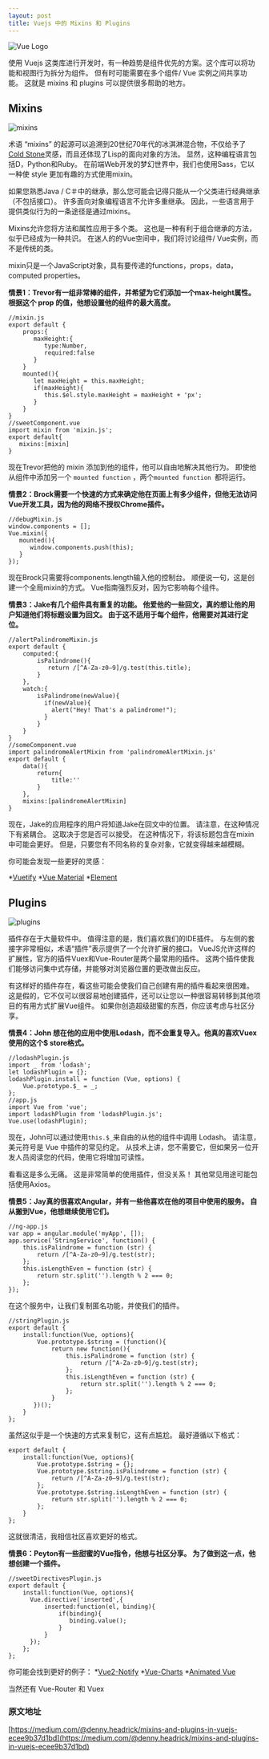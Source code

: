 ```yaml
---
layout: post
title: Vuejs 中的 Mixins 和 Plugins
---
```


![Vue Logo](https://cdn-images-1.medium.com/max/600/0*DjvLsbt2sqGZxhke.png)

使用 Vuejs 这类库进行开发时，有一种趋势是组件优先的方案。这个库可以将功能和视图行为拆分为组件。
但有时可能需要在多个组件/ Vue 实例之间共享功能。
这就是 mixins 和 plugins 可以提供很多帮助的地方。
<!-- more -->
## Mixins

![mixins](https://cdn-images-1.medium.com/max/600/0*X4EOKgmh4fKjgAnW.jpg)

术语 “mixins” 的起源可以追溯到20世纪70年代的冰淇淋混合物，不仅给予了 [Cold Stone](http://www.coldstone.com.tw/)灵感，而且还体现了Lisp的面向对象的方法。
显然，这种编程语言包括D，Python和Ruby。
在前端Web开发的梦幻世界中，我们也使用Sass，它以一种使 style 更加有趣的方式使用mixin。

如果您熟悉Java / C＃中的继承，那么您可能会记得只能从一个父类进行经典继承（不包括接口）。
许多面向对象编程语言不允许多重继承。
因此，一些语言用于提供类似行为的一条途径是通过mixins。

Mixins允许您将方法和属性应用于多个类。
这也是一种有利于组合继承的方法，似乎已经成为一种共识。
在迷人的的Vue空间中，我们将讨论组件/ Vue实例，而不是传统的类。

mixin只是一个JavaScript对象，具有要传递的functions，props，data，computed properties。

**情景1：Trevor有一组非常棒的组件，并希望为它们添加一个max-height属性。根据这个 prop 的值，他想设置他的组件的最大高度。**

```vuejs
//mixin.js
export default {
    props:{
       maxHeight:{
          type:Number,
          required:false
       }
    }
    mounted(){
       let maxHeight = this.maxHeight;
       if(maxHeight){
          this.$el.style.maxHeight = maxHeight + 'px';
       }
    }
}
//sweetComponent.vue
import mixin from 'mixin.js';
export default{
   mixins:[mixin]
}
```

现在Trevor把他的 mixin 添加到他的组件，他可以自由地解决其他行为。 即使他从组件中添加另一个 `mounted function` ，两个`mounted function `都将运行。

**情景2：Brock需要一个快速的方式来确定他在页面上有多少组件，但他无法访问Vue开发工具，因为他的网络不授权Chrome插件。**

```vuejs
//debugMixin.js
window.components = [];
Vue.mixin({
   mounted(){
      window.components.push(this);
   }
});
```

现在Brock只需要将components.length输入他的控制台。 顺便说一句，这是创建一个全局mixin的方式。 Vue指南强烈反对，因为它影响每个组件。

**情景3：Jake有几个组件具有重复的功能。 他爱他的一些回文，真的想让他的用户知道他们将标题设置为回文。 由于这不适用于每个组件，他需要对其进行定位。**

```vuejs
//alertPalindromeMixin.js
export default {
    computed:{
        isPalindrome(){
           return /[^A-Za-z0–9]/g.test(this.title);
        }
    },
    watch:{
        isPalindrome(newValue){
          if(newValue){
            alert("Hey! That's a palindrome!");
          }
        }
    }
}
//someComponent.vue
import palindromeAlertMixin from 'palindromeAlertMixin.js'
export default {
    data(){
        return{
            title:''
        }
    },
    mixins:[palindromeAlertMixin]
}
```
现在，Jake的应用程序的用户将知道Jake在回文中的位置。 请注意，在这种情况下有紧耦合。 这取决于您是否可以接受。 
在这种情况下，将该标题包含在mixin中可能会更好。 但是，只要您有不同名称的复杂对象，它就变得越来越模糊。

你可能会发现一些更好的灵感：

*[Vuetify](https://github.com/vuetifyjs/vuetify/blob/7b327221c467f3b806fff2ee34f9056286a3c386/src/util/breakpoint.js)
*[Vue Material](https://github.com/vuematerial/vue-material/blob/master/src/core/components/mdTheme/mixin.js)
*[Element](https://github.com/ElemeFE/element/blob/dev/src/mixins/emitter.js)

## Plugins

![plugins](https://cdn-images-1.medium.com/max/600/0*cGqdFOFuzaDwhkqH.jpg)

插件存在于大量软件中。 值得注意的是，我们喜欢我们的IDE插件。 
与左侧的套接字非常相似，术语“插件”表示提供了一个允许扩展的接口。 
VueJS允许这样的扩展性，官方的插件Vuex和Vue-Router是两个最常用的插件。 
这两个插件使我们能够访问集中式存储，并能够对浏览器位置的更改做出反应。

有这样好的插件存在，看这些可能会使我们自己创建有用的插件看起来很困难。 
这是假的，它不仅可以很容易地创建插件，还可以让您以一种很容易转移到其他项目的有用方式扩展Vue组件。
如果你创造超级甜蜜的东西，你应该考虑与社区分享。

**情景4：John 想在他的应用中使用Lodash，而不会重复导入。他真的喜欢Vuex使用的这个$ store格式。**

```vuejs
//lodashPlugin.js
import _ from 'lodash';
let lodashPlugin = {};
lodashPlugin.install = function (Vue, options) {
    Vue.prototype.$_ = _;
};
//app.js
import Vue from 'vue';
import lodashPlugin from 'lodashPlugin.js';
Vue.use(lodashPlugin);

```
现在，John可以通过使用`this.$_`来自由的从他的组件中调用 Lodash。 
请注意，美元符号是 Vue 中插件的常见约定。 
从技术上讲，您不需要它，但如果另一位开发人员阅读您的代码，使用它将增加可读性。

看看这是多么无痛。 这是非常简单的使用插件，但没关系！ 其他常见用途可能包括使用Axios。

**情景5：Jay真的很喜欢Angular，并有一些他喜欢在他的项目中使用的服务。 自从搬到Vue，他想继续使用它们。**

```vuejs
//ng-app.js
var app = angular.module('myApp', []);
app.service('StringService', function() {
    this.isPalindrome = function (str) {
        return /[^A-Za-z0–9]/g.test(str);
    };
    this.isLengthEven = function (str) {
        return str.split('').length % 2 === 0;
    };
});
```
在这个服务中，让我们复制匿名功能，并使我们的插件。

```vuejs
//stringPlugin.js
export default {
    install:function(Vue, options){
        Vue.prototype.$string = (function(){
            return new function(){
                this.isPalindrome = function (str) {
                    return /[^A-Za-z0–9]/g.test(str);
                };
                this.isLengthEven = function (str) {
                    return str.split('').length % 2 === 0;
                };
            }
       })();
    }
};
```
虽然这似乎是一个快速的方式来复制它，这有点尴尬。 最好遵循以下格式：

```vuejs
export default {
    install:function(Vue, options){
        Vue.prototype.$string = {};
        Vue.prototype.$string.isPalindrome = function (str) {
            return /[^A-Za-z0–9]/g.test(str);
        };
        Vue.prototype.$string.isLengthEven = function (str) {
            return str.split('').length % 2 === 0;
        };
    }
};
```
这就很清洁，我相信社区喜欢更好的格式。

**情景6：Peyton有一些甜蜜的Vue指令，他想与社区分享。 为了做到这一点，他想创建一个插件。**

```vuejs
//sweetDirectivesPlugin.js
export default {
    install:function(Vue, options){
      Vue.directive('inserted',{
          inserted:function(el, binding){
              if(binding){
                 binding.value();
              }
          }
      });
    };
};
```

你可能会找到更好的例子：
*[Vue2-Notify](https://github.com/websmurf/vue2-notify/blob/master/src/install.js)
*[Vue-Charts](https://github.com/haydenbbickerton/vue-charts/blob/master/src/main.js)
*[Animated Vue](https://github.com/radical-dreamers/animated-vue/blob/master/src/index.js)

当然还有 Vue-Router 和 Vuex


### 原文地址
[https://medium.com/@denny.headrick/mixins-and-plugins-in-vuejs-ecee9b37d1bd](https://medium.com/@denny.headrick/mixins-and-plugins-in-vuejs-ecee9b37d1bd)        